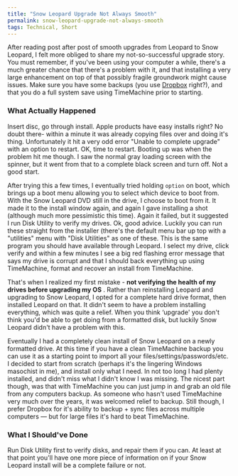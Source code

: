 ```yaml
---
title: "Snow Leopard Upgrade Not Always Smooth"
permalink: snow-leopard-upgrade-not-always-smooth
tags: Technical, Short
---
```



After reading post after post of smooth upgrades from Leopard to Snow Leopard, I felt more obliged to share my not-so-successful upgrade story. You must remember, if you've been using your computer a while, there's a much greater chance that there's a problem with it, and that installing a very large enhancement on top of that possibly fragile groundwork might cause issues. Make sure you have some backups (you use [Dropbox](http://adamfortuna.com/2009/04/02/8-awesome-uses-for-dropbox/) right?), and that you do a full system save using TimeMachine prior to starting.

### What Actually Happened

Insert disc, go through install. Apple products have easy installs right? No doubt there- within a minute it was already copying files over and doing it's thing. Unfortunately it hit a very odd error "Unable to complete upgrade" with an option to restart. OK, time to restart. Booting up was when the problem hit me though. I saw the normal gray loading screen with the spinner, but it went from that to a complete black screen and turn off. Not a good start.

After trying this a few times, I eventually tried holding `option` on boot, which brings up a boot menu allowing you to select which device to boot from. With the Snow Leopard DVD still in the drive, I choose to boot from it. It made it to the install window again, and again I gave installing a shot (although much more pessimistic this time). Again it failed, but it suggested I run Disk Utility to verify my drives. Ok, good advice. Luckily you can run these straight from the installer (there's the default menu bar up top with a "utilities" menu with "Disk Utilities" as one of these. This is the same program you should have available through Leopard. I select my drive, click verify and within a few minutes I see a big red flashing error message that says my drive is corrupt and that I should back everything up using TimeMachine, format and recover an install from TimeMachine.

That's when I realized my first mistake - **not verifying the health of my drives before upgrading my OS** . Rather than reinstalling Leopard and upgrading to Snow Leopard, I opted for a complete hard drive format, then installed Leopard on that. It didn't seem to have a problem installing everything, which was quite a relief. When you think ‘upgrade' you don't think you'd be able to get doing from a formatted disk, but luckily Snow Leopard didn't have a problem with this.

Eventually I had a completely clean install of Snow Leopard on a newly formatted drive. At this time if you have a clean TimeMachine backup you can use it as a starting point to import all your files/settings/passwords/etc. I decided to start from scratch (perhaps it's the lingering Windows masochist in me), and install only what I need. In not too long I had plenty installed, and didn't miss what I didn't know I was missing. The nicest part though, was that with TimeMachine you can just jump in and grab an old file from any computers backup. As someone who hasn't used TimeMachine very much over the years, it was welcomed relief to backup. Still though, I prefer Dropbox for it's ability to backup + sync files across multiple computers — but for large files it's hard to beat TimeMachine.

### What I Should've Done

Run Disk Utility first to verify disks, and repair them if you can. At least at that point you'll have one more piece of information on if your Snow Leopard install will be a complete failure or not.
